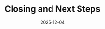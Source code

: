 ---
layout: lecture
published: true
released: false
number: 15
week: 15
date: 2025-12-04
presented_by: Lisa Yan
title: Closing and Next Steps
files:
  slides: 
  survey:
    name: 
    link: 
    required: 
  additional_files: []

---